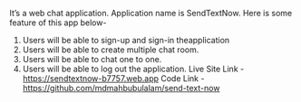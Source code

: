 It’s a web chat application. Application name is SendTextNow.  Here is some feature of this app below-
1. Users will be able to sign-up and sign-in theapplication
2. Users will be able to create multiple chat room.
3. Users will be able to chat one to one.
4. Users will be able to log out the application.
Live Site Link - https://sendtextnow-b7757.web.app
Code Link - https://github.com/mdmahbubulalam/send-text-now



